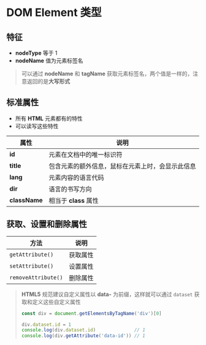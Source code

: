 # DOM Element 类型

## 特征

- **nodeType** 等于 1
- **nodeName** 值为元素标签名

> 可以通过 **nodeName** 和 **tagName** 获取元素标签名，两个值是一样的，注意返回的是**大写形式**

## 标准属性

- 所有 **HTML** 元素都有的特性
- 可以读写这些特性

| 属性          | 说明                                             |
| ------------- | ------------------------------------------------ |
| **id**        | 元素在文档中的唯一标识符                         |
| **title**     | 包含元素的额外信息，鼠标在元素上时，会显示此信息 |
| **lang**      | 元素内容的语言代码                               |
| **dir**       | 语言的书写方向                                   |
| **className** | 相当于 **class** 属性                            |

## 获取、设置和删除属性

| 方法                | 说明     |
| ------------------- | -------- |
| `getAttribute()`    | 获取属性 |
| `setAttribute()`    | 设置属性 |
| `removeAttribute()` | 删除属性 |

> **HTML5** 规范建议自定义属性以 **data-** 为前缀，这样就可以通过 `dataset` 获取和定义这些自定义属性
>
> ```js
> const div = document.getElementsByTagName('div')[0]
> 
> div.dataset.id = 1
> console.log(div.dataset.id)              // 1
> console.log(div.getAttribute('data-id')) // 1
> ```

